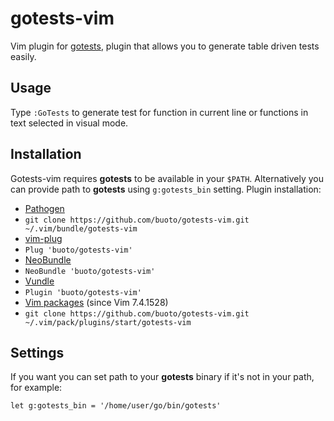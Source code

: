 # gotests-vim

Vim plugin for [gotests](https://github.com/cweill/gotests), plugin that allows
you to generate table driven tests easily.

## Usage
Type `:GoTests` to generate test for function in current line or functions in
text selected in visual mode.

## Installation
Gotests-vim requires **gotests** to be available in your `$PATH`. Alternatively you
can provide path to **gotests** using `g:gotests_bin` setting.
Plugin installation:
*  [Pathogen](https://github.com/tpope/vim-pathogen)
  * `git clone https://github.com/buoto/gotests-vim.git ~/.vim/bundle/gotests-vim`
*  [vim-plug](https://github.com/junegunn/vim-plug)
  * `Plug 'buoto/gotests-vim'`
*  [NeoBundle](https://github.com/Shougo/neobundle.vim)
  * `NeoBundle 'buoto/gotests-vim'`
*  [Vundle](https://github.com/gmarik/vundle)
  * `Plugin 'buoto/gotests-vim'`
*  [Vim packages](http://vimhelp.appspot.com/repeat.txt.html#packages) (since Vim 7.4.1528)
  * `git clone https://github.com/buoto/gotests-vim.git ~/.vim/pack/plugins/start/gotests-vim`

## Settings
If you want you can set path to your **gotests** binary if it's not in your path, for example:

    let g:gotests_bin = '/home/user/go/bin/gotests'
